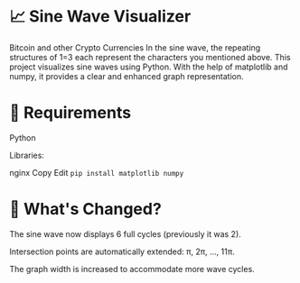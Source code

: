 # 📈 Sine Wave Visualizer
Bitcoin and other Crypto Currencies In the sine wave, the repeating structures of 1=3 each represent the characters you mentioned above.
This project visualizes sine waves using Python. With the help of matplotlib and numpy, it provides a clear and enhanced graph representation.

# 🚀 Requirements
Python

Libraries:

nginx
Copy
Edit
<code>pip install matplotlib numpy</code>
# 🔧 What's Changed?
The sine wave now displays 6 full cycles (previously it was 2).

Intersection points are automatically extended: π, 2π, ..., 11π.

The graph width is increased to accommodate more wave cycles.


